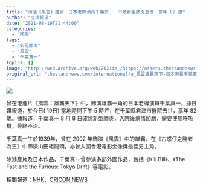 ```yaml
---
title: "演活《風雲》雄霸　日本老牌演員千葉真一　不敵新型肺炎逝世　享年 82 歲"
author: "立場報道"
date: "2021-08-19T21:44:00"
categories:
  - "國際"
tags:
  - "新冠肺炎"
  - "風雲"
  - "千葉真一"
topics: []
image: "http://web.archive.org/web/2021im_/https://assets.thestandnews.com/media/photos/29-22_copy.png"
original_url: "thestandnews.com/international/a_風雲雄霸天下-日本男星千葉真一因肺炎逝世-享年-82-歲"
---
```

![](http://web.archive.org/web/2021im_/https://assets.thestandnews.com/media/photos/29-22_copy.png)

曾在港產片《風雲：雄霸天下》中，飾演雄霸一角的日本老牌演員千葉真一，據日媒報道，於今日( 19日) 當地時間下午 5 時許，在千葉縣君津市醫院去世，享年 82 歲。據報道，千葉真一 8 月 8 日確診新型肺炎，入院後病情加劇，需要使用呼吸機，最終不治。

千葉真一生於1939年，曾在 2002 年飾演《風雲》中的雄霸、在《古惑仔之勝者為王》中飾演山田組龍頭，亦曾入圍香港電影金像獎最佳男主角。

除港產片及日本作品，千葉真一曾參演多部外國作品，包括《Kill Bill》、《The Fast and the Furious: Tokyo Drift》等電影。

相關報道：[NHK](http://web.archive.org/web/20210819195634/https://www3.nhk.or.jp/news/html/20210819/k10013213051000.html)、[ORICON NEWS](http://web.archive.org/web/20210819195634/https://www.oricon.co.jp/news/2204126/)